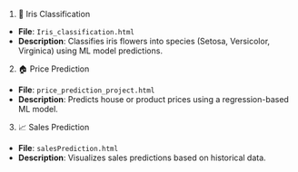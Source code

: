 1. 🌸 Iris Classification
- **File**: `Iris_classification.html`
- **Description**: Classifies iris flowers into species (Setosa, Versicolor, Virginica) using ML model predictions.

2. 🏠 Price Prediction
- **File**: `price_prediction_project.html`
- **Description**: Predicts house or product prices using a regression-based ML model.

3. 📈 Sales Prediction
- **File**: `salesPrediction.html`
- **Description**: Visualizes sales predictions based on historical data.
